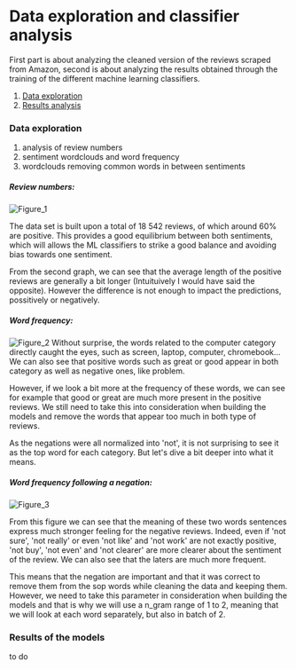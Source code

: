 # Data exploration and classifier analysis

First part is about analyzing the cleaned version of the reviews scraped from Amazon, second is about analyzing the 
results obtained through the training of the different machine learning classifiers.

1. [Data exploration](https://github.com/PierreMrt/Amazon_sentiment_analysis/tree/main/analysis_and_visualization#data-exploration)
2. [Results analysis](https://github.com/PierreMrt/Amazon_sentiment_analysis/tree/main/analysis_and_visualization#results-of-the-models)

### Data exploration
1. analysis of review numbers
2. sentiment wordclouds and word frequency
3. wordclouds removing common words in between sentiments

##### Review numbers:
![Figure_1](https://user-images.githubusercontent.com/69766734/106306773-c9fa3d00-625e-11eb-9751-4cdf769f440a.png)

The data set is built upon a total of 18 542 reviews, of which around 60% are positive. This provides a good equilibrium between both sentiments, which will allows the ML classifiers to strike a good balance and avoiding bias towards one sentiment.

From the second graph, we can see that the average length of the positive reviews are generally a bit longer (Intuituively I would have said the opposite). However the difference is not enough to impact the predictions, possitively or negatively. 

##### Word frequency:
![Figure_2](https://user-images.githubusercontent.com/69766734/106306767-c8c91000-625e-11eb-9170-137db61347d2.png)
Without surprise, the words related to the computer category directly caught the eyes, such as screen, laptop, computer, chromebook... We can also see that positive words such as great or good appear in both category as well as negative ones, like problem.

However, if we look a bit more at the frequency of these words, we can see for example that good or great are much more present in the positive reviews. We still need to take this into consideration when building the models and remove the words that appear too much in both type of reviews.

As the negations were all normalized into 'not', it is not surprising to see it as the top word for each category. But let's dive a bit deeper into what it means.

##### Word frequency following a negation:
![Figure_3](https://user-images.githubusercontent.com/69766734/106306772-c9fa3d00-625e-11eb-8c20-52435331acf7.png)

From this figure we can see that the meaning of these two words sentences express much stronger feeling for the negative reviews. Indeed, even if 'not sure', 'not really' or even 'not like' and 'not work' are not exactly positive, 'not buy', 'not even' and 'not clearer' are more clearer about the sentiment of the review. We can also see that the laters are much  more frequent.

This means that the negation are important and that it was correct to remove them from the sop words while cleaning the data and keeping them. However, we need to take this parameter in consideration when building the models and that is why we will use a n_gram range of 1 to 2, meaning that we will look at each word separately, but also in batch of 2.

### Results of the models

to do




